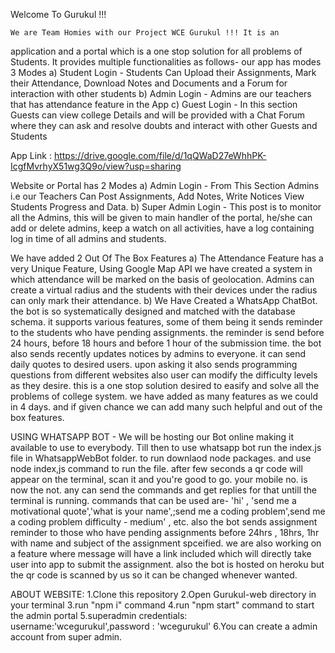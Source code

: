 Welcome To Gurukul !!!

	We are Team Homies with our Project WCE Gurukul !!! It is an
application and a portal which is a one stop solution for all problems of Students. It provides multiple functionalities as follows-
our app has modes 3 Modes
a) Student Login - Students Can Upload their Assignments, Mark their Attendance, Download Notes and Documents and a Forum for interaction with other students 
b) Admin Login - Admins are our teachers that has attendance feature in the App
c) Guest Login - In this section Guests can view college Details and will be  provided with a Chat Forum where they can ask and resolve doubts and interact with other Guests and Students

App Link : https://drive.google.com/file/d/1qQWaD27eWhhPK-IcgfMvrhyX51wg3Q9o/view?usp=sharing

Website or Portal has 2 Modes
a) Admin Login - From This Section Admins i.e our Teachers Can Post Assignments, Add Notes, Write Notices View Students Progress and Data. 
b) Super Admin Login - This post is to monitor all the Admins, this will be given to main handler of the portal, he/she can add or delete admins, keep a watch on all activities, have a log containing log in time of all admins and students.

We have added 2 Out Of The Box Features
a) The Attendance Feature has a very Unique Feature, Using Google Map API we have created a system in which attendance will be marked on the basis of geolocation. Admins can create a virtual radius and the students with their devices under the radius can only mark their attendance.
b) We Have Created a WhatsApp ChatBot. the bot is so systematically designed and matched with the database schema. it supports various features, some of them being it sends reminder to the students who have pending assignments. the reminder is send before 24 hours, before 18 hours and before 1 hour of the submission time.
the bot also sends recently updates notices by admins to everyone.
it can send daily quotes to desired users.
upon asking it also sends programming questions from different websites
also user can modify the difficulty levels as they desire.
this is a one stop solution desired to easify and solve all the problems of college system. we have added as many features as we could in 4 days. and if given chance we can add many such helpful and out of the box features.


USING WHATSAPP BOT - We will be hosting our Bot online making it available to use to everybody. Till then to use whatsapp bot run the index.js file in WhatsappWebBot folder. to run downlaod node packages. and use node index,js command to run the file. after few seconds a qr code will appear on the terminal, scan it and you're good to go. your mobile no. is now the not. any can send the commands and get replies for that untill the terminal is running. commands that can be used are- 'hi' , 'send me a motivational quote','what is your name',;send me a coding problem',send me a coding problem difficulty - medium' , etc. also the bot sends assignment reminder to those who have pending assignments before 24hrs , 18hrs, 1hr with name and subject of the assignment spceified. we are also working on a feature where message will have a link included which will directly take user into app to submit the assignment. also the bot is hosted on heroku but the qr code is scanned by us so it can be changed whenever wanted.


ABOUT WEBSITE:
1.Clone this repository
2.Open Gurukul-web directory in your terminal
3.run "npm i" command
4.run "npm start" command to start the admin portal
5.superadmin credentials: username:'wcegurukul',password : 'wcegurukul'
6.You can create a admin account from super admin.
